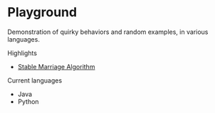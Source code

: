 # Playground

Demonstration of quirky behaviors and random examples, in various languages.

Highlights
- [Stable Marriage Algorithm](https://github.com/alvinwan/Playground/blob/master/Python/stable_marriage.py)

Current languages
- Java
- Python

